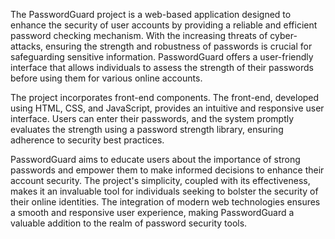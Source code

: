 The PasswordGuard project is a web-based application designed to enhance the security of user accounts by providing a reliable and efficient password checking mechanism. With the increasing threats of cyber-attacks, ensuring the strength and robustness of passwords is crucial for safeguarding sensitive information. PasswordGuard offers a user-friendly interface that allows individuals to assess the strength of their passwords before using them for various online accounts.

The project incorporates front-end components. The front-end, developed using HTML, CSS, and JavaScript, provides an intuitive and responsive user interface. Users can enter their passwords, and the system promptly evaluates the strength using a password strength library, ensuring adherence to security best practices.


PasswordGuard aims to educate users about the importance of strong passwords and empower them to make informed decisions to enhance their account security. The project's simplicity, coupled with its effectiveness, makes it an invaluable tool for individuals seeking to bolster the security of their online identities. The integration of modern web technologies ensures a smooth and responsive user experience, making PasswordGuard a valuable addition to the realm of password security tools.
